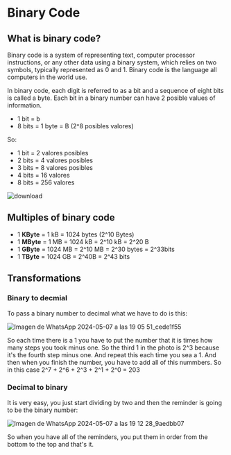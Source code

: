# Binary Code
## What is binary code?
Binary code is a system of representing text, computer processor instructions, or any other data using a binary system, which relies on two symbols, typically represented as 0 and 1. Binary code is the language all computers in the world use.


In binary code, each digit is referred to as a bit and a sequence of eight bits is called a byte. Each bit in a binary number can have 2 posible values of information. 
- 1 bit = b
- 8 bits = 1 byte = B (2^8 posibles valores)


So:
- 1 bit = 2 valores posibles
- 2 bits = 4 valores posibles
- 3 bits = 8 valores posibles
- 4 bits = 16 valores
- 8 bits = 256 valores 


![download](https://github.com/Spaikyjordi/J25-programming-jordi/assets/144990855/97e6030a-e048-4209-b9cd-09c10c047c97)

## Multiples of binary code
- 1 **KByte** = 1 kB = 1024 bytes (2^10 Bytes)
- 1 **MByte** = 1 MB = 1024 kB = 2^10 kB = 2^20 B
- 1 **GByte** = 1024 MB = 2^10 MB = 2^30 bytes = 2^33bits
- 1 **TByte** = 1024 GB = 2^40B = 2^43 bits
## Transformations
### Binary to decmial
To pass a binary number to decimal what we have to do is this:


![Imagen de WhatsApp 2024-05-07 a las 19 05 51_cede1f55](https://github.com/Spaikyjordi/J25-programming-jordi/assets/144990855/34bb1b44-c383-4eff-9884-31e66aa93800)



So each time there is a 1 you have to put the number that it is times how many steps you took minus one. So the third 1 in the photo is 2^3 because it's the fourth step minus one. And repeat this each time you sea a 1. And then when you finish the number, you have to add all of this nummbers. So in this case 2^7 + 2^6 + 2^3 + 2^1 + 2^0 = 203

### Decimal to binary
It is very easy, you just start dividing by two and then the reminder is going to be the binary number:


![Imagen de WhatsApp 2024-05-07 a las 19 12 28_9aedbb07](https://github.com/Spaikyjordi/J25-programming-jordi/assets/144990855/6a62918d-bb6b-4d10-b290-071254d8ca79)


So when you have all of the reminders, you put them in order from the bottom to the top and that's it.

